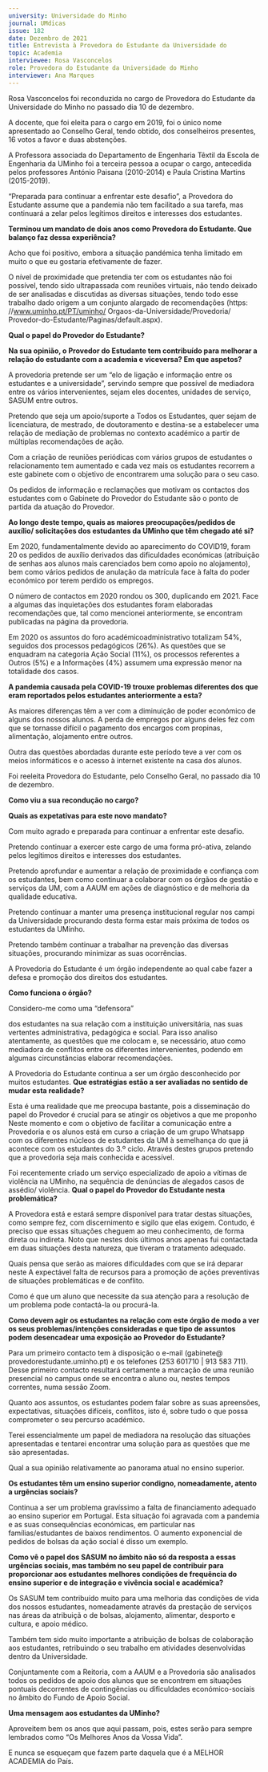 ```yaml
---
university: Universidade do Minho
journal: UMdicas 
issue: 182
date: Dezembro de 2021
title: Entrevista à Provedora do Estudante da Universidade do 
topic: Academia
interviewee: Rosa Vasconcelos
role: Provedora do Estudante da Universidade do Minho
interviewer: Ana Marques
---
```


Rosa Vasconcelos foi reconduzida no cargo de Provedora do Estudante da Universidade do Minho no passado dia 10 de dezembro.

A docente, que foi eleita para o cargo em 2019, foi o único nome apresentado ao Conselho Geral, tendo obtido, dos conselheiros presentes, 16 votos a favor e duas abstenções.

A Professora associada do Departamento de Engenharia Têxtil da Escola de Engenharia da UMinho foi a terceira pessoa a ocupar o cargo, antecedida pelos professores António Paisana (2010-2014) e Paula Cristina Martins (2015-2019).

“Preparada para continuar a enfrentar este desafio”, a Provedora do Estudante assume que a pandemia não tem facilitado a sua tarefa, mas continuará a zelar pelos legítimos direitos e interesses dos estudantes.

**Terminou um mandato de dois anos como Provedora do Estudante. Que balanço faz dessa experiência?**

Acho que foi positivo, embora a situação pandémica tenha limitado em muito o que eu gostaria efetivamente de fazer.

O nível de proximidade que pretendia ter com os estudantes não foi possível, tendo sido ultrapassada com reuniões virtuais, não tendo deixado de ser analisadas e discutidas as diversas situações, tendo todo esse trabalho dado origem a um conjunto alargado de recomendações (https: //www.uminho.pt/PT/uminho/ Orgaos-da-Universidade/Provedoria/ Provedor-do-Estudante/Paginas/default.aspx).

**Qual o papel do Provedor do Estudante?**

**Na sua opinião, o Provedor do Estudante tem contribuído para melhorar a relação do estudante com a academia e viceversa? Em que aspetos?**

A provedoria pretende ser um “elo de ligação e informação entre os estudantes e a universidade”, servindo sempre que possível de mediadora entre os vários intervenientes, sejam eles docentes, unidades de serviço, SASUM entre outros.

Pretendo que seja um apoio/suporte a Todos os Estudantes, quer sejam de licenciatura, de mestrado, de doutoramento e destina-se a estabelecer uma relação de mediação de problemas no contexto académico a partir de múltiplas recomendações de ação.

Com a criação de reuniões periódicas com vários grupos de estudantes o relacionamento tem aumentado e cada vez mais os estudantes recorrem a este gabinete com o objetivo de encontrarem uma solução para o seu caso.

Os pedidos de informação e reclamações que motivam os contactos dos estudantes com o Gabinete do Provedor do Estudante são o ponto de partida da atuação do Provedor.

**Ao longo deste tempo, quais as maiores preocupações/pedidos de auxílio/ solicitações dos estudantes da UMinho que têm chegado até si?**

Em 2020, fundamentalmente devido ao aparecimento do COVID19, foram 20 os pedidos de auxílio derivados das dificuldades económicas (atribuição de senhas aos alunos mais carenciados bem como apoio no alojamento), bem como vários pedidos de anulação da matrícula face à falta do poder económico por terem perdido os empregos.

O número de contactos em 2020 rondou os 300, duplicando em 2021. 
Face a algumas das inquietações dos estudantes foram elaboradas recomendações que, tal como mencionei anteriormente, se encontram publicadas na página da provedoria.

Em 2020 os assuntos do foro académicoadministrativo totalizam 54%, seguidos dos processos pedagógicos (26%). 
As questões que se enquadram na categoria Ação Social (11%), os processos referentes a Outros (5%) e a Informações (4%) assumem uma expressão menor na totalidade dos casos.

**A pandemia causada pela COVID-19 trouxe problemas diferentes dos que eram reportados pelos estudantes anteriormente a esta?**

As maiores diferenças têm a ver com a diminuição de poder económico de alguns dos nossos alunos. 
A perda de empregos por alguns deles fez com que se tornasse difícil o pagamento dos encargos com propinas, alimentação, alojamento entre outros.

Outra das questões abordadas durante este período teve a ver com os meios informáticos e o acesso à internet existente na casa dos alunos.

Foi reeleita Provedora do Estudante, pelo Conselho Geral, no passado dia 10 de dezembro.

**Como viu a sua recondução no cargo?**

**Quais as expetativas para este novo mandato?**

Com muito agrado e preparada para continuar a enfrentar este desafio.

Pretendo continuar a exercer este cargo de uma forma pró-ativa, zelando pelos legítimos direitos e interesses dos estudantes.

Pretendo aprofundar e aumentar a relação de proximidade e confiança com os estudantes, bem como continuar a colaborar com os órgãos de gestão e serviços da UM, com a AAUM em ações de diagnóstico e de melhoria da qualidade educativa.

Pretendo continuar a manter uma presença institucional regular nos campi da Universidade procurando desta forma estar mais próxima de todos os estudantes da UMinho.

Pretendo também continuar a trabalhar na prevenção das diversas situações, procurando minimizar as suas ocorrências.

A Provedoria do Estudante é um órgão independente ao qual cabe fazer a defesa e promoção dos direitos dos estudantes.

**Como funciona o órgão?**

Considero-me como uma “defensora”

dos estudantes na sua relação com a instituição universitária, nas suas vertentes administrativa, pedagógica e social. 
Para isso analiso atentamente, as questões que me colocam e, se necessário, atuo como mediadora de conflitos entre os diferentes intervenientes, podendo em algumas circunstâncias elaborar recomendações.

A Provedoria do Estudante continua a ser um órgão desconhecido por muitos estudantes. 
**Que estratégias estão a ser avaliadas no sentido de mudar esta realidade?**

Esta é uma realidade que me preocupa bastante, pois a disseminação do papel do Provedor é crucial para se atingir os objetivos a que me proponho Neste momento e com o objetivo de facilitar a comunicação entre a Provedoria e os alunos está em curso a criação de um grupo Whatsapp com os diferentes núcleos de estudantes da UM à semelhança do que já acontece com os estudantes do 3.º ciclo. 
Através destes grupos pretendo que a provedoria seja mais conhecida e acessível.

Foi recentemente criado um serviço especializado de apoio a vítimas de violência na UMinho, na sequência de denúncias de alegados casos de assédio/ violência. 
**Qual o papel do Provedor do Estudante nesta problemática?**

A Provedora está e estará sempre disponível para tratar destas situações, como sempre fez, com discernimento e sigilo que elas exigem. 
Contudo, é preciso que essas situações cheguem ao meu conhecimento, de forma direta ou indireta. 
Noto que nestes dois últimos anos apenas fui contactada em duas situações desta natureza, que tiveram o tratamento adequado.

Quais pensa que serão as maiores dificuldades com que se irá deparar neste A expectável falta de recursos para a promoção de ações preventivas de situações problemáticas e de conflito.

Como é que um aluno que necessite da sua atenção para a resolução de um problema pode contactá-la ou procurá-la.

**Como devem agir os estudantes na relação com este órgão de modo a ver os seus problemas/intenções consideradas e que tipo de assuntos podem desencadear uma exposição ao Provedor do Estudante?**

Para um primeiro contacto tem à disposição o e-mail (gabinete@ provedorestudante.uminho.pt) e os telefones (253 601710 | 913 583 711). 
Desse primeiro contacto resultará certamente a marcação de uma reunião presencial no campus onde se encontra o aluno ou, nestes tempos correntes, numa sessão Zoom.

Quanto aos assuntos, os estudantes podem falar sobre as suas apreensões, expectativas, situações difíceis, conflitos, isto é, sobre tudo o que possa comprometer o seu percurso académico.

Terei essencialmente um papel de mediadora na resolução das situações apresentadas e tentarei encontrar uma solução para as questões que me são apresentadas.

Qual a sua opinião relativamente ao panorama atual no ensino superior.

**Os estudantes têm um ensino superior condigno, nomeadamente, atento a urgências sociais?**

Continua a ser um problema gravíssimo a falta de financiamento adequado ao ensino superior em Portugal. 
Esta situação foi agravada com a pandemia e as suas consequências económicas, em particular nas famílias/estudantes de baixos rendimentos. 
O aumento exponencial de pedidos de bolsas da ação social é disso um exemplo.

**Como vê o papel dos SASUM no âmbito não só da resposta a essas urgências sociais, mas também no seu papel de contribuir para proporcionar aos estudantes melhores condições de frequência do ensino superior e de integração e vivência social e académica?**

Os SASUM tem contribuído muito para uma melhoria das condições de vida dos nossos estudantes, nomeadamente através da prestação de serviços nas áreas da atribuiçã o de bolsas, alojamento, alimentar, desporto e cultura, e apoio médico.

Também tem sido muito importante a atribuição de bolsas de colaboração aos estudantes, retribuindo o seu trabalho em atividades desenvolvidas dentro da Universidade.

Conjuntamente com a Reitoria, com a AAUM e a Provedoria são analisados todos os pedidos de apoio dos alunos que se encontrem em situações pontuais decorrentes de contingências ou dificuldades económico-sociais no âmbito do Fundo de Apoio Social.

**Uma mensagem aos estudantes da UMinho?**

Aproveitem bem os anos que aqui passam, pois, estes serão para sempre lembrados como “Os Melhores Anos da Vossa Vida”.

E nunca se esqueçam que fazem parte daquela que é a MELHOR ACADEMIA do País.

